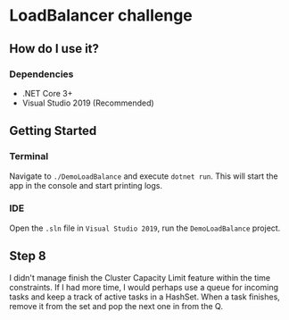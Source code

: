 # LoadBalancer challenge

## How do I use it?
### Dependencies

- .NET Core 3+
- Visual Studio 2019 (Recommended)

## Getting Started
### Terminal
Navigate to `./DemoLoadBalance` and execute `dotnet run`. This will start the app in the console and start printing logs.

### IDE
Open the `.sln` file in `Visual Studio 2019`, run the `DemoLoadBalance` project.

## Step 8 
I didn't manage finish the Cluster Capacity Limit feature within the time constraints. If I had more time, I would perhaps use a queue for incoming tasks and keep a track of active tasks in a HashSet. When a task finishes, remove it from the set and pop the next one in from the Q.
